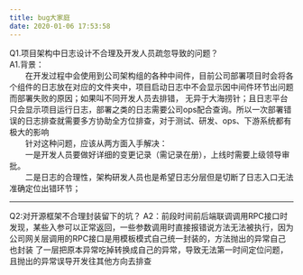 ```yaml
---
title: bug大家庭
date: 2020-01-06 17:53:58
---
```

Q1.项目架构中日志设计不合理及开发人员疏忽导致的问题？  
A1.背景：<br/>
　　在开发过程中会使用到公司架构组的各种中间件，目前公司部署项目时会将各个组件的日志放在对应的文件夹中，项目启动日志中不会显示因中间件环节出问题而部署失败的原因；如果叫不同开发人员去排错，
无异于大海捞针；且日志平台只会显示项目运行日志，部署之类的日志需要公司ops配合查询。所以一次部署错误的日志排查就需要多方协助全方位排查，对于测试、研发、ops、下游系统都有极大的影响  
　　针对这种问题，应该从两方面入手解决：<br/>
　　一是开发人员要做好详细的变更记录（需记录在册），上线时需要上级领导审批。<br/>
　　二是日志的合理性，架构研发人员也是希望日志分层但是切断了日志入口无法准确定位出错环节；
<hr/>
Q2:对开源框架不合理封装留下的坑？  
A2：前段时间前后端联调调用RPC接口时发现，某些入参可以正常返回，一些参数调用时直接报错说方法无法被执行，因为公司网关层调用的RPC接口是用模板模式自己统一封装的，方法抛出的异常自己也封装
了一层把原本异常吃掉转换成自己的异常，导致无法第一时间定位问题，且抛出的异常误导开发往其他方向去排查
